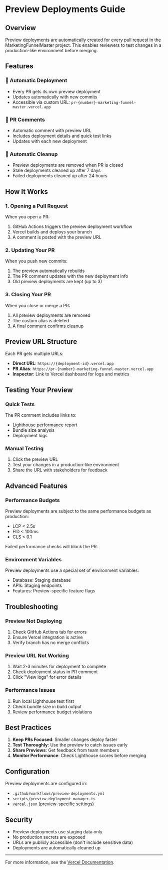 # Preview Deployments Guide

## Overview

Preview deployments are automatically created for every pull request in the MarketingFunnelMaster project. This enables reviewers to test changes in a production-like environment before merging.

## Features

### 🚀 Automatic Deployment
- Every PR gets its own preview deployment
- Updates automatically with new commits
- Accessible via custom URL: `pr-{number}-marketing-funnel-master.vercel.app`

### 💬 PR Comments
- Automatic comment with preview URL
- Includes deployment details and quick test links
- Updates with each new deployment

### 🧹 Automatic Cleanup
- Preview deployments are removed when PR is closed
- Stale deployments cleaned up after 7 days
- Failed deployments cleaned up after 24 hours

## How It Works

### 1. Opening a Pull Request
When you open a PR:
1. GitHub Actions triggers the preview deployment workflow
2. Vercel builds and deploys your branch
3. A comment is posted with the preview URL

### 2. Updating Your PR
When you push new commits:
1. The preview automatically rebuilds
2. The PR comment updates with the new deployment info
3. Old preview deployments are kept (up to 3)

### 3. Closing Your PR
When you close or merge a PR:
1. All preview deployments are removed
2. The custom alias is deleted
3. A final comment confirms cleanup

## Preview URL Structure

Each PR gets multiple URLs:
- **Direct URL**: `https://{deployment-id}.vercel.app`
- **PR Alias**: `https://pr-{number}-marketing-funnel-master.vercel.app`
- **Inspector**: Link to Vercel dashboard for logs and metrics

## Testing Your Preview

### Quick Tests
The PR comment includes links to:
- Lighthouse performance report
- Bundle size analysis
- Deployment logs

### Manual Testing
1. Click the preview URL
2. Test your changes in a production-like environment
3. Share the URL with stakeholders for feedback

## Advanced Features

### Performance Budgets
Preview deployments are subject to the same performance budgets as production:
- LCP < 2.5s
- FID < 100ms
- CLS < 0.1

Failed performance checks will block the PR.

### Environment Variables
Preview deployments use a special set of environment variables:
- Database: Staging database
- APIs: Staging endpoints
- Features: Preview-specific feature flags

## Troubleshooting

### Preview Not Deploying
1. Check GitHub Actions tab for errors
2. Ensure Vercel integration is active
3. Verify branch has no merge conflicts

### Preview URL Not Working
1. Wait 2-3 minutes for deployment to complete
2. Check deployment status in PR comment
3. Click "View logs" for error details

### Performance Issues
1. Run local Lighthouse test first
2. Check bundle size in build output
3. Review performance budget violations

## Best Practices

1. **Keep PRs Focused**: Smaller changes deploy faster
2. **Test Thoroughly**: Use the preview to catch issues early
3. **Share Previews**: Get feedback from team members
4. **Monitor Performance**: Check Lighthouse scores before merging

## Configuration

Preview deployments are configured in:
- `.github/workflows/preview-deployments.yml`
- `scripts/preview-deployment-manager.ts`
- `vercel.json` (preview-specific settings)

## Security

- Preview deployments use staging data only
- No production secrets are exposed
- URLs are publicly accessible (don't include sensitive data)
- Deployments are automatically cleaned up

---

For more information, see the [Vercel Documentation](https://vercel.com/docs/concepts/deployments/preview-deployments).
